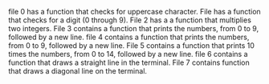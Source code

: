  file 0 has a function that checks for uppercase character.
 File has a  function that checks for a digit (0 through 9).
 File 2 has a a function that multiplies two integers.
 File 3 contains a function that prints the numbers, from 0 to 9, followed by a new line.
 file 4 contains a function that prints the numbers, from 0 to 9, followed by a new line.
 File 5 contains a function that prints 10 times the numbers, from 0 to 14, followed by a new line.
 file 6 contains a function that draws a straight line in the terminal.
 File 7 contains  function that draws a diagonal line on the terminal.
